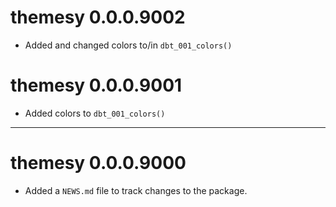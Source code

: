 # themesy 0.0.0.9002

- Added and changed colors to/in `dbt_001_colors()`

# themesy 0.0.0.9001

- Added colors to `dbt_001_colors()`

----------

# themesy 0.0.0.9000

- Added a `NEWS.md` file to track changes to the package.
